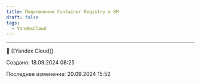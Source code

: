 ```yaml
---
title: Подключение Container Registry к ВМ
draft: false
tags:
  - YandexCloud
---
```


----
📂 [[Yandex Cloud]]

Cоздано: 18.09.2024 08:25

Последнее изменение: 20.09.2024 15:52